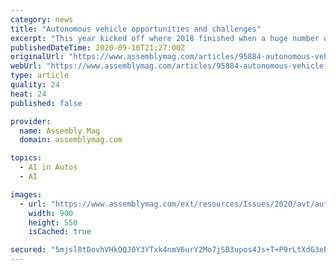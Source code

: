 ```yaml
---
category: news
title: "Autonomous vehicle opportunities and challenges"
excerpt: "This year kicked off where 2018 finished when a huge number of developments were announced in autonomous and connected vehicles. The biggest platform for these reveals, demonstrations, and announcements was the CES 2019 Show in Las Vegas,"
publishedDateTime: 2020-09-10T21:27:00Z
originalUrl: "https://www.assemblymag.com/articles/95884-autonomous-vehicle-opportunities-and-challenges"
webUrl: "https://www.assemblymag.com/articles/95884-autonomous-vehicle-opportunities-and-challenges"
type: article
quality: 24
heat: 24
published: false

provider:
  name: Assembly Mag
  domain: assemblymag.com

topics:
  - AI in Autos
  - AI

images:
  - url: "https://www.assemblymag.com/ext/resources/Issues/2020/avt/autonomy/AVT-0120-Autonomy-Feat-slide1_900px.jpg?height=635&t=1599765356&width=1200"
    width: 900
    height: 550
    isCached: true

secured: "5mjsl8tDovhVHkOQJ0Y3YTxk4nmV6urY2Mo7jSB3upos4Js+T+P9rLtXdG3eBr8dnBiY8sD7gyZ+CUbx1Mpdr97vjWT93KBGua93KM4Ii/00YJtutMSVIGn47GzDzr9coRQbic2qD1YuAvVqVLiEJTyjJ412xLFQpc9DOU0tFrXiTHzlT4PHIuh3UXrbvOyH94CL9zBgYQJkgo1+NI4ucdIycLYeJJPc8w9v0yMVWS4F0XtOlDA7rggqb78/io1lm8jbuwlBp+LyodIKX/Af0oqqPWhhzZz/j/GomRf+u1uFfY7c5Tm/jnknrpylCpn++p6uVzFdKUDn0f+mqH5pDfeqVu0X6EFEQQIZbQ7hP7I=;Hxze3xCVC0TQFLHgP/cLSg=="
---
```


